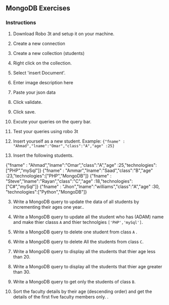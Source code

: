 ## MongoDB Exercises

### Instructions

1. Download Robo 3t and setup it on your machine.
2. Create a new connection
3. Create a new collection (students)
4. Right click on the collection.
5. Select 'insert Document'.
6. Enter image description here
7. Paste your json data
8. Click validate.
9. Click save.
10. Excute your queries on the query bar.
11. Test your queries using robo 3t

12. Insert yourself as a new student. Example:
    `{"fname" : "Ahmad","lname":"Omar","class":"A","age" :25}`

13. Insert the following students.

{"fname" : "Ahmad","lname":"Omar","class":"A","age" :25,"technologies":["PHP","mySql"]}
{"fname" : "Ammar","lname":"Saad","class":"B","age" :23,"technologies":["PHP","MongoDB"]}
{"fname" : "Steve","lname":"Rayan","class":"C","age" :18,"technologies":["C#","mySql"]}
{"fname" : "Jhon","lname":"williams","class":"A","age" :30, "technologies":["Python","MongoDB"]}

3.  Write a MongoDB query to update the data of all students by incrementing their ages one year..
    <!-- db.students.updateMany({}, {$inc:{age:1}}) -->

4.  Write a MongoDB query to update all the student who has (ADAM) name and make thier classs `A` and thier technolgies `['PHP','mySql']`.
    <!-- db.students.updateMany({fname:'Adam'},{$set:{class:'A',technologies:["PHP","mySql"]}}) -->

5.  Write a MongoDB query to delete one student from class `A` .
    <!-- db.students.deleteOne({},{class:"A"}) -->

6.  Write a MongoDB query to delete All the students from class `C`.
    <!-- db.students.deleteMany({class:"C"}) -->

7.  Write a MongoDB query to display all the students that thier age less than 20.
    <!-- db.students.find({age:{$lt:20}}) -->

8.  Write a MongoDB query to display all the students that thier age greater than 30.
    <!-- db.students.find({age:{$gt:30}}) -->

9.  Write a MongoDB query to get only the students of class `B`.
    <!-- db.students.find({class:"B"}) -->

10. Sort the faculty details by their age (descending order) and get the details of the first five faculty members only. .
    <!-- db.students.find().sort({age:-1}).limit(5) -->
